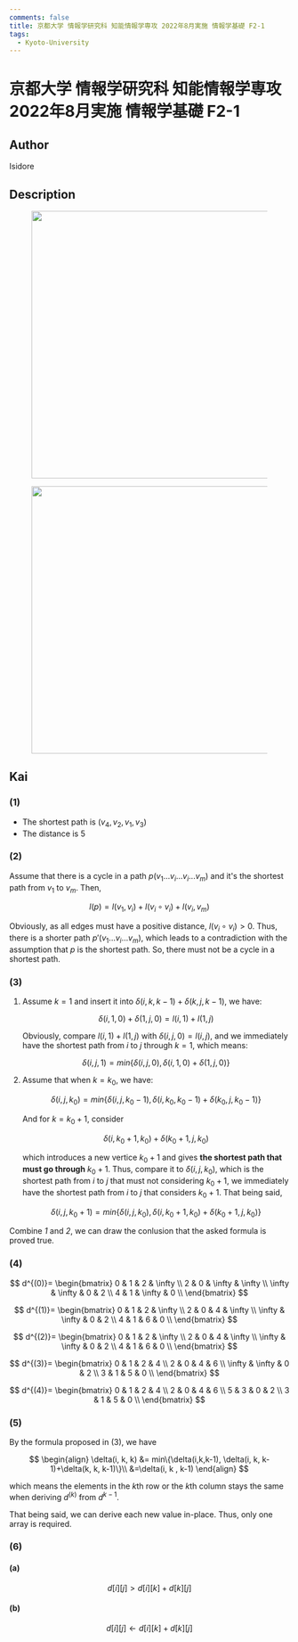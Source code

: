 ```yaml
---
comments: false
title: 京都大学 情報学研究科 知能情報学専攻 2022年8月実施 情報学基礎 F2-1
tags:
  - Kyoto-University
---
```

# 京都大学 情報学研究科 知能情報学専攻 2022年8月実施 情報学基礎 F2-1

## **Author**
Isidore

## **Description**


<figure style="text-align:center;">
  <img src="https://s2.loli.net/2024/06/28/udKwDh7LaJgM6qs.png" width="480"/>
</figure>
<figure style="text-align:center;">
  <img src="https://s2.loli.net/2024/06/28/YXyKcf9bNxpU47Q.png" width="480"/>
</figure>

## **Kai**
### (1)

- The shortest path is $(v_4, v_2, v_1, v_3)$
- The distance is $5$

### (2)

Assume that there is a cycle in a path $p(v_1 ... v_i...v_i...v_m)$ and it's the shortest path from $v_1$ to $v_m$. Then,

$$
l(p) = l(v_1, v_i) + l(v_i \circ v_i) + l(v_i, v_m)
$$

Obviously, as all edges must have a positive distance, $l(v_i \circ v_i) > 0$. Thus, there is a shorter path $p'(v_1...v_i...v_m)$, which leads to a contradiction with the assumption that $p$ is the shortest path.
So, there must not be a cycle in a shortest path.

### (3)

1. Assume $k=1$ and insert it into $\delta(i, k, k-1)+\delta(k, j, k-1)$, we have:
    
    $$
    \delta(i, 1, 0)+\delta(1, j, 0) = l(i, 1)+l(1,j)
    $$
    
    Obviously, compare $l(i, 1) + l(1,j)$ with $\delta(i, j, 0) = l(i, j)$, and we immediately have the shortest path from $i$ to $j$ through $k=1$, which means:
    
    $$
    \delta(i, j, 1)=min\{\delta(i,j,0), \delta(i, 1, 0)+\delta(1, j, 0)\}
    $$

2. Assume that when $k=k_0$, we have: 
   
   $$
   \delta(i, j, k_0)=min\{\delta(i,j,k_0-1), \delta(i, k_0, k_0-1)+\delta(k_0, j, k_0-1)\}
   $$

   And for $k=k_0+1$, consider
   
   $$
   \delta(i, k_0+1, k_0)+\delta(k_0+1, j, k_0)
   $$

   which introduces a new vertice $k_0+1$ and gives **the shortest path that must go through** $k_0+1$. Thus, compare it to $\delta(i, j, k_0)$, which is the shortest path from $i$ to $j$ that must not considering $k_0+1$, we immediately have the shortest path from $i$ to $j$ that considers $k_0 + 1$. That being said,

   $$
   \delta(i,j,k_0+1)=min\{\delta(i,j,k_0), \delta(i, k_0+1, k_0)+\delta(k_0+1, j, k_0)\}
   $$

Combine *1* and *2*, we can draw the conlusion that the asked formula is proved true.

### (4)

$$
d^{(0)}=
\begin{bmatrix}
    0 & 1 & 2 & \infty \\
    2 & 0 & \infty & \infty \\
    \infty & \infty & 0 & 2 \\
    4 & 1 & \infty & 0 \\
\end{bmatrix}
$$

$$
d^{(1)}=
\begin{bmatrix}
    0 & 1 & 2 & \infty \\
    2 & 0 & 4 & \infty \\
    \infty & \infty & 0 & 2 \\
    4 & 1 & 6 & 0 \\
\end{bmatrix}
$$

$$
d^{(2)}=
\begin{bmatrix}
    0 & 1 & 2 & \infty \\
    2 & 0 & 4 & \infty \\
    \infty & \infty & 0 & 2 \\
    4 & 1 & 6 & 0 \\
\end{bmatrix}
$$

$$
d^{(3)}=
\begin{bmatrix}
    0 & 1 & 2 & 4 \\
    2 & 0 & 4 & 6 \\
    \infty & \infty & 0 & 2 \\
    3 & 1 & 5 & 0 \\
\end{bmatrix}
$$

$$
d^{(4)}=
\begin{bmatrix}
    0 & 1 & 2 & 4 \\
    2 & 0 & 4 & 6 \\
    5 & 3 & 0 & 2 \\
    3 & 1 & 5 & 0 \\
\end{bmatrix}
$$

### (5)

By the formula proposed in (3), we have

$$
\begin{align}
    \delta(i, k, k) &= min\{\delta(i,k,k-1), \delta(i, k, k-1)+\delta(k, k, k-1)\}\\
    &=\delta(i, k , k-1)
\end{align}
$$

which means the elements in the $k$th row or the $k$th column stays the same when deriving $d^{(k)}$ from $d^{k-1}$.

That being said, we can derive each new value in-place. Thus, only one array is required.

### (6)
#### (a)

$$
d[i][j] > d[i][k] + d[k][j]
$$

#### (b)

$$
d[i][j] \leftarrow d[i][k] + d[k][j]
$$
